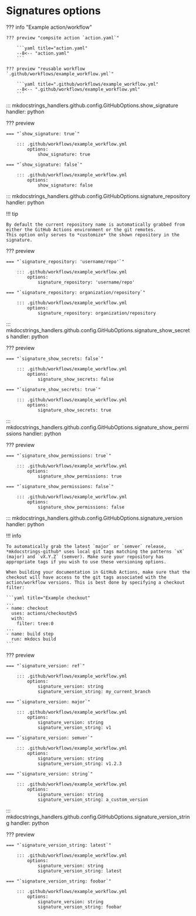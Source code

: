 # Signatures options

??? info "Example action/workflow"

    ??? preview "compsite action `action.yaml`"

        ```yaml title="action.yaml"
        --8<-- "action.yaml"
        ```

    ??? preview "reusable workflow `.github/workflows/example_workflow.yml`"

        ```yaml title=".github/workflows/example_workflow.yml"
        --8<-- ".github/workflows/example_workflow.yml"
        ```

::: mkdocstrings_handlers.github.config.GitHubOptions.show_signature
    handler: python

??? preview

    === "`show_signature: true`"

        ::: .github/workflows/example_workflow.yml
            options:
                show_signature: true

    === "`show_signature: false`"
        
        ::: .github/workflows/example_workflow.yml
            options:
                show_signature: false

::: mkdocstrings_handlers.github.config.GitHubOptions.signature_repository
    handler: python

!!! tip 

    By default the current repository name is automatically grabbed from either the GitHub Actions environment or the git remotes. 
    This option only serves to *customize* the shown repository in the signature. 

??? preview

    === "`signature_repository: 'username/repo'`"

        ::: .github/workflows/example_workflow.yml
            options:
                signature_repository: 'username/repo'

    === "`signature_repository: organization/repository`"
        
        ::: .github/workflows/example_workflow.yml
            options:
                signature_repository: organization/repository

::: mkdocstrings_handlers.github.config.GitHubOptions.signature_show_secrets
    handler: python

??? preview

    === "`signature_show_secrets: false`"
        
        ::: .github/workflows/example_workflow.yml
            options:
                signature_show_secrets: false

    === "`signature_show_secrets: true`"

        ::: .github/workflows/example_workflow.yml
            options:
                signature_show_secrets: true

::: mkdocstrings_handlers.github.config.GitHubOptions.signature_show_permissions
    handler: python

??? preview

    === "`signature_show_permissions: true`"

        ::: .github/workflows/example_workflow.yml
            options:
                signature_show_permissions: true

    === "`signature_show_permissions: false`"
        
        ::: .github/workflows/example_workflow.yml
            options:
                signature_show_permissions: false

::: mkdocstrings_handlers.github.config.GitHubOptions.signature_version
    handler: python

!!! info

    To automatically grab the latest `major` or `semver` release, *mkdocstrings-github* uses local git tags matching the patterns `vX` (major) and `vX.Y.Z` (semver). Make sure your repository has appropriate tags if you wish to use these versioning options.

    When building your documentation in GitHub Actions, make sure that the checkout will have access to the git tags associated with the action/workflow versions. This is best done by specifying a checkout filter:

    ```yaml title="Example checkout"
    ...
    - name: checkout
      uses: actions/checkout@v5
      with:
        filter: tree:0
    ...
    - name: build step
      run: mkdocs build 
    ```

??? preview

    === "`signature_version: ref`"

        ::: .github/workflows/example_workflow.yml
            options:
                signature_version: string
                signature_version_string: my_current_branch

    === "`signature_version: major`"

        ::: .github/workflows/example_workflow.yml
            options:
                signature_version: string
                signature_version_string: v1

    === "`signature_version: semver`"

        ::: .github/workflows/example_workflow.yml
            options:
                signature_version: string
                signature_version_string: v1.2.3

    === "`signature_version: string`"

        ::: .github/workflows/example_workflow.yml
            options:
                signature_version: string
                signature_version_string: a_custom_version

::: mkdocstrings_handlers.github.config.GitHubOptions.signature_version_string
    handler: python

??? preview

    === "`signature_version_string: latest`"

        ::: .github/workflows/example_workflow.yml
            options:
                signature_version: string
                signature_version_string: latest

    === "`signature_version_string: foobar`"

        ::: .github/workflows/example_workflow.yml
            options:
                signature_version: string
                signature_version_string: foobar
